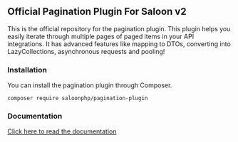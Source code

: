 ## Official Pagination Plugin For Saloon v2
This is the official repository for the pagination plugin. This plugin helps you easily iterate through multiple pages of paged items in your API integrations. It has advanced features like mapping to DTOs, converting into LazyCollections, asynchronous requests and pooling!

### Installation
You can install the pagination plugin through Composer.

```shell
composer require saloonphp/pagination-plugin
```

### Documentation
[Click here to read the documentation](https://docs.saloon.dev/digging-deeper/pagination)
